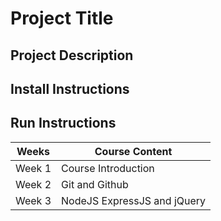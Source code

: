 # Project Title

## Project Description

## Install Instructions

## Run Instructions

| Weeks | Course Content |
| --- | --- |
| Week 1 | Course Introduction |
| Week 2 | Git and Github |
| Week 3 | NodeJS ExpressJS and jQuery |
